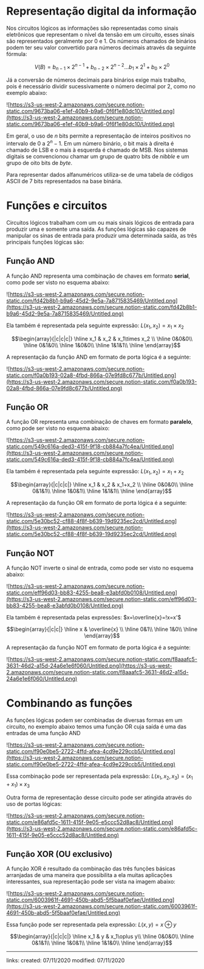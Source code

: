 # 
# Representação digital da informação

Nos circuitos lógicos as informações são representadas como sinais eletrônicos que representam o nível da tensão em um circuito, esses sinais são representados geralmente por 0 e 1. Os números chamados de binários podem ter seu valor convertido para números decimais através da seguinte fórmula:

$$V(B)=b_{n-1}\times2^{n-1}+b_{n-2}\times2^{n-2}...b_1\times2^1+b_0\times2^0$$

Já a conversão de números decimais para binários exige mais trabalho, pois é necessário dividir sucessivamente o número decimal por 2, como no exemplo abaixo:

![https://s3-us-west-2.amazonaws.com/secure.notion-static.com/9673ba06-e1ef-40b9-b9a6-0f6f1e80dc10/Untitled.png](https://s3-us-west-2.amazonaws.com/secure.notion-static.com/9673ba06-e1ef-40b9-b9a6-0f6f1e80dc10/Untitled.png)

Em geral, o uso de $n$ bits permite a representação de inteiros positivos no intervalo de $0$ a $2^{n}-1$.
Em um número binário, o bit mais à direita é chamado de LSB e o mais à esquerda é chamado de MSB. Nos sistemas digitais se convencionou chamar um grupo de quatro bits de *nibble* e um grupo de oito bits de *byte*.

Para representar dados alfanuméricos utiliza-se de uma tabela de códigos ASCII de 7 bits representados na base binária.

# Funções e circuitos

Circuitos lógicos trabalham com um ou mais sinais lógicos de entrada para produzir uma e somente uma saída. As funções lógicas são capazes de manipular os sinas de entrada para produzir uma determinada saída, as três principais funções lógicas são:

## Função AND

A função AND representa uma combinação de chaves em formato **serial**, como pode ser visto no esquema abaixo:

![https://s3-us-west-2.amazonaws.com/secure.notion-static.com/fd42b8b1-b9a6-45d2-9e5a-7a8715835469/Untitled.png](https://s3-us-west-2.amazonaws.com/secure.notion-static.com/fd42b8b1-b9a6-45d2-9e5a-7a8715835469/Untitled.png)

Ela também é representada pela seguinte expressão: $L(x_1,x_2)=x_1\times x_2$

$$\begin{array}{|c|c|c|}
\hline
x_1 & x_2 & x_1\times x_2 \\ \hline
0&0&0\\
\hline
0&1&0\\
\hline
1&0&0\\
\hline
1&1&1\\
\hline
\end{array}$$

A representação da função AND em formato de porta lógica é a seguinte:

![https://s3-us-west-2.amazonaws.com/secure.notion-static.com/f0a0b193-02a8-4fbd-866a-07e9fd8c677b/Untitled.png](https://s3-us-west-2.amazonaws.com/secure.notion-static.com/f0a0b193-02a8-4fbd-866a-07e9fd8c677b/Untitled.png)

## Função OR

A função OR representa uma combinação de chaves em formato **paralelo**, como pode ser visto no esquema abaixo:

![https://s3-us-west-2.amazonaws.com/secure.notion-static.com/549c616a-ded3-415f-9f18-cb884a7fc4ea/Untitled.png](https://s3-us-west-2.amazonaws.com/secure.notion-static.com/549c616a-ded3-415f-9f18-cb884a7fc4ea/Untitled.png)

Ela também é representada pela seguinte expressão: $L(x_1,x_2)=x_1+x_2$

$$\begin{array}{|c|c|c|}
\hline
x_1 & x_2 & x_1+x_2 \\ \hline
0&0&0\\
\hline
0&1&1\\
\hline
1&0&1\\
\hline
1&1&1\\
\hline
\end{array}$$

A representação da função OR em formato de porta lógica é a seguinte:

![https://s3-us-west-2.amazonaws.com/secure.notion-static.com/5e30bc52-cf88-4f8f-b639-19d9235ec2cd/Untitled.png](https://s3-us-west-2.amazonaws.com/secure.notion-static.com/5e30bc52-cf88-4f8f-b639-19d9235ec2cd/Untitled.png)

## Função NOT

A função NOT inverte o sinal de entrada, como pode ser visto no esquema abaixo:

![https://s3-us-west-2.amazonaws.com/secure.notion-static.com/eff96d03-bb83-4255-bea8-e3abfd0b0108/Untitled.png](https://s3-us-west-2.amazonaws.com/secure.notion-static.com/eff96d03-bb83-4255-bea8-e3abfd0b0108/Untitled.png)

Ela também é representada pelas expressões: $x=\overline{x}=!x=x'$

$$\begin{array}{|c|c|}
\hline
x & \overline{x} \\ \hline
0&1\\
\hline
1&0\\
\hline
\end{array}$$

A representação da função NOT em formato de porta lógica é a seguinte:

![https://s3-us-west-2.amazonaws.com/secure.notion-static.com/f8aaafc5-3631-46d2-a15d-24a6e1e6f060/Untitled.png](https://s3-us-west-2.amazonaws.com/secure.notion-static.com/f8aaafc5-3631-46d2-a15d-24a6e1e6f060/Untitled.png)

# Combinando as funções

As funções lógicas podem ser combinadas de diversas formas em um circuito, no exemplo abaixo temos uma função OR cuja saída é uma das entradas de uma função AND 

![https://s3-us-west-2.amazonaws.com/secure.notion-static.com/f90e0be5-2722-4ffd-afea-4cd9e229ccb5/Untitled.png](https://s3-us-west-2.amazonaws.com/secure.notion-static.com/f90e0be5-2722-4ffd-afea-4cd9e229ccb5/Untitled.png)

Essa combinação pode ser representada pela expressão: $L(x_1,x_2,x_3)=(x_1+x_1)\times x_3$

Outra forma de representação desse circuito pode ser atingida através do uso de portas lógicas:

![https://s3-us-west-2.amazonaws.com/secure.notion-static.com/e86afd5c-1611-415f-9e05-e5ccc52d8ac8/Untitled.png](https://s3-us-west-2.amazonaws.com/secure.notion-static.com/e86afd5c-1611-415f-9e05-e5ccc52d8ac8/Untitled.png)

## Função XOR (OU exclusivo)

A função XOR é resultado da combinação das três funções básicas arranjadas de uma maneira que possibilita a ela muitas aplicações interessantes, sua representação pode ser vista na imagem abaixo:

![https://s3-us-west-2.amazonaws.com/secure.notion-static.com/6003961f-4691-450b-abd5-5f5baaf0efae/Untitled.png](https://s3-us-west-2.amazonaws.com/secure.notion-static.com/6003961f-4691-450b-abd5-5f5baaf0efae/Untitled.png)

Essa função pode ser representada pela expressão: $L(x,y)=x\oplus y$

$$\begin{array}{|c|c|c|}
\hline
x_1 & y & x_1\oplus y\\ \hline
0&0&0\\
\hline
0&1&1\\
\hline
1&0&1\\
\hline
1&1&0\\
\hline
\end{array}$$

---

links: 
created: 07/11/2020
modified: 07/11/2020